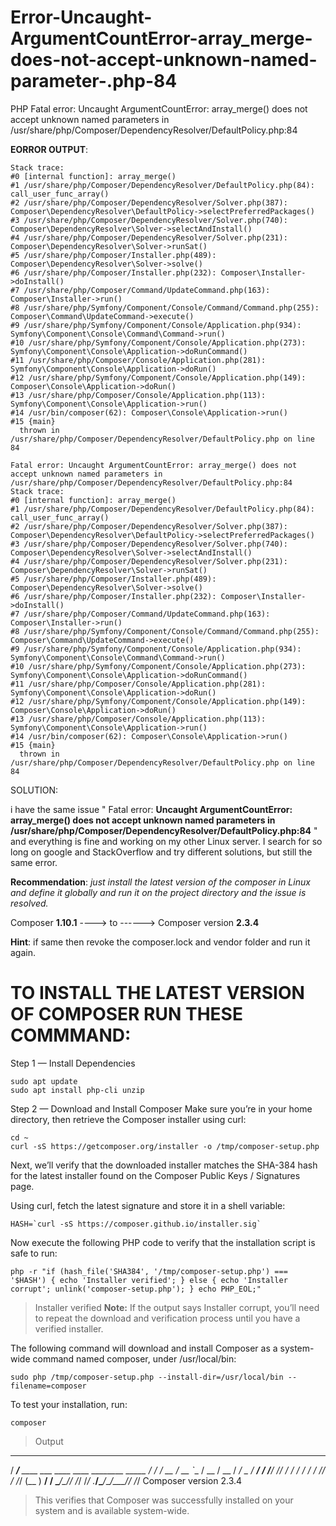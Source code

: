 # Error-Uncaught-ArgumentCountError-array_merge-does-not-accept-unknown-named-parameter-.php-84
PHP Fatal error:  Uncaught ArgumentCountError: array_merge() does not accept unknown named parameters in /usr/share/php/Composer/DependencyResolver/DefaultPolicy.php:84

**EORROR OUTPUT**:
```
Stack trace:
#0 [internal function]: array_merge()
#1 /usr/share/php/Composer/DependencyResolver/DefaultPolicy.php(84): call_user_func_array()
#2 /usr/share/php/Composer/DependencyResolver/Solver.php(387): Composer\DependencyResolver\DefaultPolicy->selectPreferredPackages()
#3 /usr/share/php/Composer/DependencyResolver/Solver.php(740): Composer\DependencyResolver\Solver->selectAndInstall()
#4 /usr/share/php/Composer/DependencyResolver/Solver.php(231): Composer\DependencyResolver\Solver->runSat()
#5 /usr/share/php/Composer/Installer.php(489): Composer\DependencyResolver\Solver->solve()
#6 /usr/share/php/Composer/Installer.php(232): Composer\Installer->doInstall()
#7 /usr/share/php/Composer/Command/UpdateCommand.php(163): Composer\Installer->run()
#8 /usr/share/php/Symfony/Component/Console/Command/Command.php(255): Composer\Command\UpdateCommand->execute()
#9 /usr/share/php/Symfony/Component/Console/Application.php(934): Symfony\Component\Console\Command\Command->run()
#10 /usr/share/php/Symfony/Component/Console/Application.php(273): Symfony\Component\Console\Application->doRunCommand()
#11 /usr/share/php/Composer/Console/Application.php(281): Symfony\Component\Console\Application->doRun()
#12 /usr/share/php/Symfony/Component/Console/Application.php(149): Composer\Console\Application->doRun()
#13 /usr/share/php/Composer/Console/Application.php(113): Symfony\Component\Console\Application->run()
#14 /usr/bin/composer(62): Composer\Console\Application->run()
#15 {main}
  thrown in /usr/share/php/Composer/DependencyResolver/DefaultPolicy.php on line 84

Fatal error: Uncaught ArgumentCountError: array_merge() does not accept unknown named parameters in /usr/share/php/Composer/DependencyResolver/DefaultPolicy.php:84
Stack trace:
#0 [internal function]: array_merge()
#1 /usr/share/php/Composer/DependencyResolver/DefaultPolicy.php(84): call_user_func_array()
#2 /usr/share/php/Composer/DependencyResolver/Solver.php(387): Composer\DependencyResolver\DefaultPolicy->selectPreferredPackages()
#3 /usr/share/php/Composer/DependencyResolver/Solver.php(740): Composer\DependencyResolver\Solver->selectAndInstall()
#4 /usr/share/php/Composer/DependencyResolver/Solver.php(231): Composer\DependencyResolver\Solver->runSat()
#5 /usr/share/php/Composer/Installer.php(489): Composer\DependencyResolver\Solver->solve()
#6 /usr/share/php/Composer/Installer.php(232): Composer\Installer->doInstall()
#7 /usr/share/php/Composer/Command/UpdateCommand.php(163): Composer\Installer->run()
#8 /usr/share/php/Symfony/Component/Console/Command/Command.php(255): Composer\Command\UpdateCommand->execute()
#9 /usr/share/php/Symfony/Component/Console/Application.php(934): Symfony\Component\Console\Command\Command->run()
#10 /usr/share/php/Symfony/Component/Console/Application.php(273): Symfony\Component\Console\Application->doRunCommand()
#11 /usr/share/php/Composer/Console/Application.php(281): Symfony\Component\Console\Application->doRun()
#12 /usr/share/php/Symfony/Component/Console/Application.php(149): Composer\Console\Application->doRun()
#13 /usr/share/php/Composer/Console/Application.php(113): Symfony\Component\Console\Application->run()
#14 /usr/bin/composer(62): Composer\Console\Application->run()
#15 {main}
  thrown in /usr/share/php/Composer/DependencyResolver/DefaultPolicy.php on line 84
```

SOLUTION:

i have the same issue " Fatal error: **Uncaught ArgumentCountError: array_merge() does not accept unknown named parameters in /usr/share/php/Composer/DependencyResolver/DefaultPolicy.php:84** "
and everything is fine and working on my other Linux server. I search for so long on google and StackOverflow and try different solutions, but still the same error.

**Recommendation**: *just install the latest version of the composer in Linux and define it globally and run it on the project directory and the issue is resolved.*

Composer **1.10.1** ----> to ------> Composer version **2.3.4**

**Hint**: if same then revoke the composer.lock and vendor folder and run it again.

# TO INSTALL THE LATEST VERSION OF COMPOSER RUN THESE COMMMAND:

Step 1 — Install Dependencies
 ```
 sudo apt update
sudo apt install php-cli unzip
```
Step 2 — Download and Install Composer
Make sure you’re in your home directory, then retrieve the Composer installer using curl:
```
cd ~
curl -sS https://getcomposer.org/installer -o /tmp/composer-setup.php
```
Next, we’ll verify that the downloaded installer matches the SHA-384 hash for the latest installer found on the Composer Public Keys / Signatures page.

Using curl, fetch the latest signature and store it in a shell variable:
```
HASH=`curl -sS https://composer.github.io/installer.sig`
```
Now execute the following PHP code to verify that the installation script is safe to run:
```
php -r "if (hash_file('SHA384', '/tmp/composer-setup.php') === '$HASH') { echo 'Installer verified'; } else { echo 'Installer corrupt'; unlink('composer-setup.php'); } echo PHP_EOL;"
```
>Installer verified
>**Note:** If the output says Installer corrupt, you’ll need to repeat the download and verification process until you have a verified installer.

The following command will download and install Composer as a system-wide command named composer, under /usr/local/bin:
```
sudo php /tmp/composer-setup.php --install-dir=/usr/local/bin --filename=composer
```
To test your installation, run:
```
composer
```
>Output
   ______
  / ____/___  ____ ___  ____  ____  ________  _____
 / /   / __ \/ __ `__ \/ __ \/ __ \/ ___/ _ \/ ___/
/ /___/ /_/ / / / / / / /_/ / /_/ (__  )  __/ /
\____/\____/_/ /_/ /_/ .___/\____/____/\___/_/
                    /_/
Composer version 2.3.4 

>This verifies that Composer was successfully installed on your system and is available system-wide.









  
